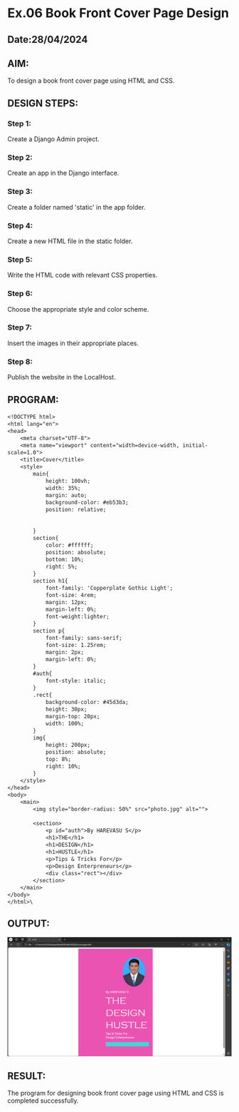# Ex.06 Book Front Cover Page Design
## Date:28/04/2024

## AIM:
To design a book front cover page using HTML and CSS.

## DESIGN STEPS:

### Step 1:
Create a Django Admin project.

### Step 2:
Create an app in the Django interface.

### Step 3:
Create a folder named 'static' in the app folder.

### Step 4:
Create a new HTML file in the static folder.

### Step 5:
Write the HTML code with relevant CSS properties.

### Step 6:
Choose the appropriate style and color scheme.

### Step 7:
Insert the images in their appropriate places.

### Step 8:
Publish the website in the LocalHost.

## PROGRAM:
```
<!DOCTYPE html>
<html lang="en">
<head>
    <meta charset="UTF-8">
    <meta name="viewport" content="width=device-width, initial-scale=1.0">
    <title>Cover</title>
    <style>
        main{
            height: 100vh;
            width: 35%;
            margin: auto;
            background-color: #eb53b3;
            position: relative;
            
            
        }
        section{
            color: #ffffff;
            position: absolute;
            bottom: 10%;
            right: 5%;
        }
        section h1{
            font-family: 'Copperplate Gothic Light';
            font-size: 4rem;
            margin: 12px;
            margin-left: 0%;
            font-weight:lighter;
        }
        section p{
            font-family: sans-serif;
            font-size: 1.25rem;
            margin: 2px;
            margin-left: 0%;
        }
        #auth{
            font-style: italic;
        }
        .rect{
            background-color: #45d3da;
            height: 30px;
            margin-top: 20px;
            width: 100%;
        }
        img{
            height: 200px;
            position: absolute;
            top: 8%;
            right: 10%;
        }
    </style>
</head>
<body>
    <main>
        <img style="border-radius: 50%" src="photo.jpg" alt="">

        <section>
            <p id="auth">By HAREVASU S</p>
            <h1>THE</h1>
            <h1>DESIGN</h1>
            <h1>HUSTLE</h1>
            <p>Tips & Tricks For</p>
            <p>Design Enterpreneurs</p>
            <div class="rect"></div>
        </section>
    </main>
</body>
</html>\
```

## OUTPUT:
![alt text](image.png)

## RESULT:
The program for designing book front cover page using HTML and CSS is completed successfully.
